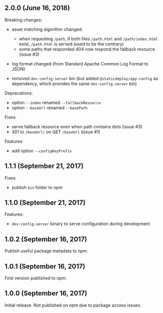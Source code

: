 ## 2.0.0 (June 16, 2018)

Breaking changes:

- asset matching algorithm changed:

  - when requesting `/path`, if both files `/path.html` and `/path/index.html`
    exist, `/path.html` is served (used to be the contrary)
  - some paths that responded 404 now respond the fallback resource (issue #3)

- log format changed (from Standard Apache Common Log Format to JSON)

- removed `dev-config-server` bin (but added `@staticdeploy/app-config` as
  dependency, which provides the same `dev-config-server` bin)

Deprecations:

- option `--index` renamed `--fallbackResource`
- option `--baseUrl` renamed `--basePath`

Fixes:

- serve fallback resource even when path contains dots (issue #3)
- 301 to `/baseUrl/` on GET `/baseUrl` (issue #1)

Features:

- add option `--configKeyPrefix`

## 1.1.1 (September 21, 2017)

Fixes:

- publish `bin` folder to npm

## 1.1.0 (September 21, 2017)

Features:

- `dev-config-server` binary to serve configuration during development

## 1.0.2 (September 16, 2017)

Publish useful package metadata to npm.

## 1.0.1 (September 16, 2017)

First version published to npm.

## 1.0.0 (September 16, 2017)

Initial release. Not published on npm due to package access issues.
